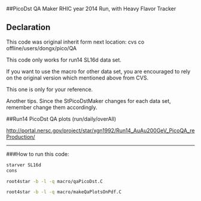 ##PicoDst QA Maker
RHIC year 2014 Run, with Heavy Flavor Tracker
  
## Declaration
This code was original inherit form next location:
cvs co offline/users/dongx/pico/QA

This code only works for run14 SL16d data set.

If you want to use the macro for other data set, you are encouraged to rely on the original version which mentioned above from CVS. 

This one is only for your reference.

Another tips. Since the StPicoDstMaker changes for each data set, remember change them accordingly.

##Run14 PicoDst QA plots (run/daily/overAll)

http://portal.nersc.gov/project/star/xgn1992/Run14_AuAu200GeV_PicoQA_reProduction/

- - -
###How to run this code:  
```bash
starver SL16d
cons

root4star -b -l -q macro/qaPicoDst.C

root4star -b -l -q macro/makeQaPlotsOnPdf.C
```

